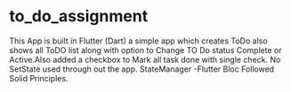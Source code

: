 # to_do_assignment

This App is built in Flutter (Dart) a simple app which creates ToDo also shows all ToDO list along with 
option to Change TO Do status Complete or Active.Also added a checkbox to Mark all task done with single check.
No SetState used through out the app.
StateManager -Flutter Bloc
Followed Solid Principles.



